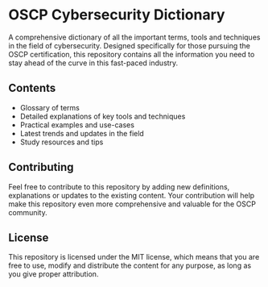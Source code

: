 # OSCP Cybersecurity Dictionary

A comprehensive dictionary of all the important terms, tools and techniques in the field of cybersecurity. Designed specifically for those pursuing the OSCP certification, this repository contains all the information you need to stay ahead of the curve in this fast-paced industry.

## Contents
- Glossary of terms
- Detailed explanations of key tools and techniques
- Practical examples and use-cases
- Latest trends and updates in the field
- Study resources and tips

## Contributing
Feel free to contribute to this repository by adding new definitions, explanations or updates to the existing content. Your contribution will help make this repository even more comprehensive and valuable for the OSCP community.

## License
This repository is licensed under the MIT license, which means that you are free to use, modify and distribute the content for any purpose, as long as you give proper attribution.


